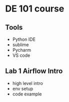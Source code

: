 # DE 101 course

## Tools

- Python IDE
 - sublime
 - Pycharm
 - VS code

## Lab 1 Airflow Intro
 - high level intro
 - env setup
 - code example
 